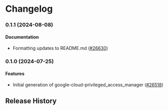 # Changelog

### 0.1.1 (2024-08-08)

#### Documentation

* Formatting updates to README.md ([#26630](https://github.com/googleapis/google-cloud-ruby/issues/26630)) 

### 0.1.0 (2024-07-25)

#### Features

* Initial generation of google-cloud-privileged_access_manager ([#26518](https://github.com/googleapis/google-cloud-ruby/issues/26518)) 

## Release History
